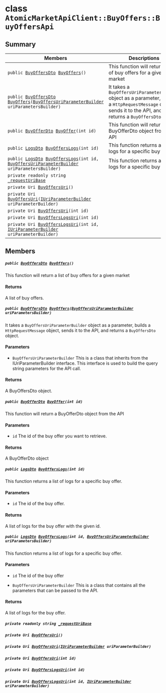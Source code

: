 # class `AtomicMarketApiClient::BuyOffers::BuyOffersApi` 

## Summary

 Members                                | Descriptions                                
----------------------------------------|---------------------------------------------
`public `[`BuyOffersDto`](.github/workflows/documentation/md/AtomicMarketApiClient--BuyOffers--BuyOffersDto.md#class_atomic_market_api_client_1_1_buy_offers_1_1_buy_offers_dto)` `[`BuyOffers`](#class_atomic_market_api_client_1_1_buy_offers_1_1_buy_offers_api_1a0e6b99940a905cfd19485063f9fd0b3a)`()` | This function will return a list of buy offers for a given market
`public `[`BuyOffersDto`](.github/workflows/documentation/md/AtomicMarketApiClient--BuyOffers--BuyOffersDto.md#class_atomic_market_api_client_1_1_buy_offers_1_1_buy_offers_dto)` `[`BuyOffers`](#class_atomic_market_api_client_1_1_buy_offers_1_1_buy_offers_api_1a10d849398ec68f3b4ab532a305338392)`(`[`BuyOffersUriParameterBuilder`](.github/workflows/documentation/md/AtomicMarketApiClient--BuyOffers--BuyOffersUriParameterBuilder.md#class_atomic_market_api_client_1_1_buy_offers_1_1_buy_offers_uri_parameter_builder)` uriParametersBuilder)` | It takes a `BuyOffersUriParameterBuilder` object as a parameter, builds a `HttpRequestMessage` object, sends it to the API, and returns a `BuyOffersDto` object.
`public `[`BuyOfferDto`](.github/workflows/documentation/md/AtomicMarketApiClient--BuyOffers--BuyOfferDto.md#class_atomic_market_api_client_1_1_buy_offers_1_1_buy_offer_dto)` `[`BuyOffer`](#class_atomic_market_api_client_1_1_buy_offers_1_1_buy_offers_api_1a93bddeca4f54c498859c1971d6e1e880)`(int id)` | This function will return a BuyOfferDto object from the API
`public `[`LogsDto`](.github/workflows/documentation/md/AtomicMarketApiClient--LogsDto.md#class_atomic_market_api_client_1_1_logs_dto)` `[`BuyOffersLogs`](#class_atomic_market_api_client_1_1_buy_offers_1_1_buy_offers_api_1a34728ea9bf4b7355eaeb587ab801b9ad)`(int id)` | This function returns a list of logs for a specific buy offer.
`public `[`LogsDto`](.github/workflows/documentation/md/AtomicMarketApiClient--LogsDto.md#class_atomic_market_api_client_1_1_logs_dto)` `[`BuyOffersLogs`](#class_atomic_market_api_client_1_1_buy_offers_1_1_buy_offers_api_1a87428b414e7c5c121c4a674044092edd)`(int id, `[`BuyOffersUriParameterBuilder`](.github/workflows/documentation/md/AtomicMarketApiClient--BuyOffers--BuyOffersUriParameterBuilder.md#class_atomic_market_api_client_1_1_buy_offers_1_1_buy_offers_uri_parameter_builder)` uriParametersBuilder)` | This function returns a list of logs for a specific buy offer.
`private readonly string `[`_requestUriBase`](#class_atomic_market_api_client_1_1_buy_offers_1_1_buy_offers_api_1a1854c4909a1013a684af16fb52e8a387) | 
`private Uri `[`BuyOffersUri`](#class_atomic_market_api_client_1_1_buy_offers_1_1_buy_offers_api_1a77184baf47cda5ecb4754ef80463e995)`()` | 
`private Uri `[`BuyOffersUri`](#class_atomic_market_api_client_1_1_buy_offers_1_1_buy_offers_api_1a5659174e3eb65e6307a8c9729c3f4eb4)`(`[`IUriParameterBuilder`](.github/workflows/documentation/md/AtomicMarketApiClient--Core.md#interface_atomic_market_api_client_1_1_core_1_1_i_uri_parameter_builder)` uriParameterBuilder)` | 
`private Uri `[`BuyOffersUri`](#class_atomic_market_api_client_1_1_buy_offers_1_1_buy_offers_api_1a388a01bee41055f5cccdf8764e5d62e5)`(int id)` | 
`private Uri `[`BuyOffersLogsUri`](#class_atomic_market_api_client_1_1_buy_offers_1_1_buy_offers_api_1a7076f6e8b7ec4dabaa498a2d2d01b54b)`(int id)` | 
`private Uri `[`BuyOffersLogsUri`](#class_atomic_market_api_client_1_1_buy_offers_1_1_buy_offers_api_1a7ed3e53878f5d4cddbd4793a0e3cafda)`(int id, `[`IUriParameterBuilder`](.github/workflows/documentation/md/AtomicMarketApiClient--Core.md#interface_atomic_market_api_client_1_1_core_1_1_i_uri_parameter_builder)` uriParameterBuilder)` | 

## Members

##### `public `[`BuyOffersDto`](.github/workflows/documentation/md/AtomicMarketApiClient--BuyOffers--BuyOffersDto.md#class_atomic_market_api_client_1_1_buy_offers_1_1_buy_offers_dto)` `[`BuyOffers`](#class_atomic_market_api_client_1_1_buy_offers_1_1_buy_offers_api_1a0e6b99940a905cfd19485063f9fd0b3a)`()` 

This function will return a list of buy offers for a given market

#### Returns
A list of buy offers.

##### `public `[`BuyOffersDto`](.github/workflows/documentation/md/AtomicMarketApiClient--BuyOffers--BuyOffersDto.md#class_atomic_market_api_client_1_1_buy_offers_1_1_buy_offers_dto)` `[`BuyOffers`](#class_atomic_market_api_client_1_1_buy_offers_1_1_buy_offers_api_1a10d849398ec68f3b4ab532a305338392)`(`[`BuyOffersUriParameterBuilder`](.github/workflows/documentation/md/AtomicMarketApiClient--BuyOffers--BuyOffersUriParameterBuilder.md#class_atomic_market_api_client_1_1_buy_offers_1_1_buy_offers_uri_parameter_builder)` uriParametersBuilder)` 

It takes a `BuyOffersUriParameterBuilder` object as a parameter, builds a `HttpRequestMessage` object, sends it to the API, and returns a `BuyOffersDto` object.

#### Parameters
* `BuyOffersUriParameterBuilder` This is a class that inherits from the IUriParameterBuilder interface. This interface is used to build the query string parameters for the API call.

#### Returns
A BuyOffersDto object.

##### `public `[`BuyOfferDto`](.github/workflows/documentation/md/AtomicMarketApiClient--BuyOffers--BuyOfferDto.md#class_atomic_market_api_client_1_1_buy_offers_1_1_buy_offer_dto)` `[`BuyOffer`](#class_atomic_market_api_client_1_1_buy_offers_1_1_buy_offers_api_1a93bddeca4f54c498859c1971d6e1e880)`(int id)` 

This function will return a BuyOfferDto object from the API

#### Parameters
* `id` The id of the buy offer you want to retrieve.

#### Returns
A BuyOfferDto object

##### `public `[`LogsDto`](.github/workflows/documentation/md/AtomicMarketApiClient--LogsDto.md#class_atomic_market_api_client_1_1_logs_dto)` `[`BuyOffersLogs`](#class_atomic_market_api_client_1_1_buy_offers_1_1_buy_offers_api_1a34728ea9bf4b7355eaeb587ab801b9ad)`(int id)` 

This function returns a list of logs for a specific buy offer.

#### Parameters
* `id` The id of the buy offer.

#### Returns
A list of logs for the buy offer with the given id.

##### `public `[`LogsDto`](.github/workflows/documentation/md/AtomicMarketApiClient--LogsDto.md#class_atomic_market_api_client_1_1_logs_dto)` `[`BuyOffersLogs`](#class_atomic_market_api_client_1_1_buy_offers_1_1_buy_offers_api_1a87428b414e7c5c121c4a674044092edd)`(int id, `[`BuyOffersUriParameterBuilder`](.github/workflows/documentation/md/AtomicMarketApiClient--BuyOffers--BuyOffersUriParameterBuilder.md#class_atomic_market_api_client_1_1_buy_offers_1_1_buy_offers_uri_parameter_builder)` uriParametersBuilder)` 

This function returns a list of logs for a specific buy offer.

#### Parameters
* `id` The id of the buy offer

* `BuyOffersUriParameterBuilder` This is a class that contains all the parameters that can be passed to the API.

#### Returns
A list of logs for the buy offer.

##### `private readonly string `[`_requestUriBase`](#class_atomic_market_api_client_1_1_buy_offers_1_1_buy_offers_api_1a1854c4909a1013a684af16fb52e8a387) 

##### `private Uri `[`BuyOffersUri`](#class_atomic_market_api_client_1_1_buy_offers_1_1_buy_offers_api_1a77184baf47cda5ecb4754ef80463e995)`()` 

##### `private Uri `[`BuyOffersUri`](#class_atomic_market_api_client_1_1_buy_offers_1_1_buy_offers_api_1a5659174e3eb65e6307a8c9729c3f4eb4)`(`[`IUriParameterBuilder`](.github/workflows/documentation/md/AtomicMarketApiClient--Core.md#interface_atomic_market_api_client_1_1_core_1_1_i_uri_parameter_builder)` uriParameterBuilder)` 

##### `private Uri `[`BuyOffersUri`](#class_atomic_market_api_client_1_1_buy_offers_1_1_buy_offers_api_1a388a01bee41055f5cccdf8764e5d62e5)`(int id)` 

##### `private Uri `[`BuyOffersLogsUri`](#class_atomic_market_api_client_1_1_buy_offers_1_1_buy_offers_api_1a7076f6e8b7ec4dabaa498a2d2d01b54b)`(int id)` 

##### `private Uri `[`BuyOffersLogsUri`](#class_atomic_market_api_client_1_1_buy_offers_1_1_buy_offers_api_1a7ed3e53878f5d4cddbd4793a0e3cafda)`(int id, `[`IUriParameterBuilder`](.github/workflows/documentation/md/AtomicMarketApiClient--Core.md#interface_atomic_market_api_client_1_1_core_1_1_i_uri_parameter_builder)` uriParameterBuilder)` 

